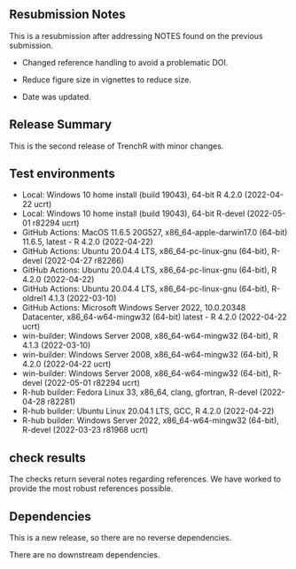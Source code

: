 ## Resubmission Notes

This is a resubmission after addressing NOTES found on the previous submission.

- Changed reference handling to avoid a problematic DOI.

- Reduce figure size in vignettes to reduce size.

- Date was updated.

## Release Summary

This is the second release of TrenchR with minor changes.

## Test environments 
* Local: Windows 10 home install (build 19043), 64-bit R 4.2.0 (2022-04-22 ucrt)
* Local: Windows 10 home install (build 19043), 64-bit R-devel (2022-05-01 r82294 ucrt)
* GitHub Actions: MacOS 11.6.5 20G527, x86_64-apple-darwin17.0 (64-bit) 11.6.5, latest - R 4.2.0 (2022-04-22)
* GitHub Actions: Ubuntu 20.04.4 LTS, x86_64-pc-linux-gnu (64-bit), R-devel (2022-04-27 r82266)
* GitHub Actions: Ubuntu 20.04.4 LTS, x86_64-pc-linux-gnu (64-bit), R 4.2.0 (2022-04-22)
* GitHub Actions: Ubuntu 20.04.4 LTS, x86_64-pc-linux-gnu (64-bit), R-oldrel1 4.1.3 (2022-03-10)
* GitHub Actions: Microsoft Windows Server 2022, 10.0.20348 Datacenter, x86_64-w64-mingw32 (64-bit) latest - R 4.2.0 (2022-04-22 ucrt)
* win-builder: Windows Server 2008, x86_64-w64-mingw32 (64-bit), R 4.1.3 (2022-03-10)
* win-builder: Windows Server 2008, x86_64-w64-mingw32 (64-bit), R 4.2.0 (2022-04-22 ucrt)
* win-builder: Windows Server 2008, x86_64-w64-mingw32 (64-bit), R-devel (2022-05-01 r82294 ucrt)
* R-hub builder: Fedora Linux 33, x86_64, clang, gfortran, R-devel (2022-04-28 r82281)
* R-hub builder: Ubuntu Linux 20.04.1 LTS, GCC, R 4.2.0 (2022-04-22) 
* R-hub builder: Windows Server 2022, x86_64-w64-mingw32 (64-bit), R-devel (2022-03-23 r81968 ucrt)

## check results
The checks return several notes regarding references. We have worked to provide the most robust references possible.

## Dependencies

This is a new release, so there are no reverse dependencies.

There are no downstream dependencies.